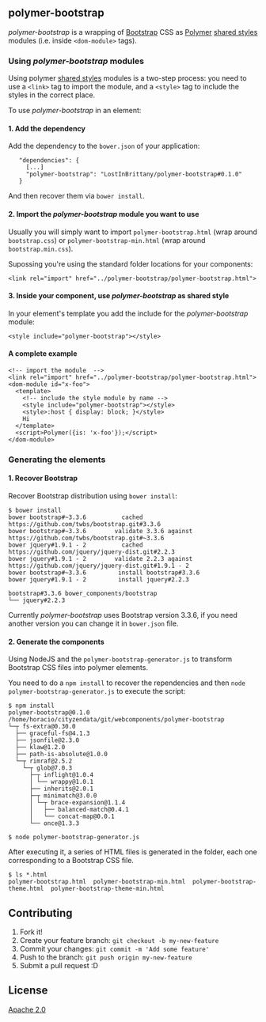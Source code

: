 ## polymer-bootstrap

*polymer-bootstrap* is a wrapping of [Bootstrap](http://getbootstrap.com/) CSS as [Polymer](https://www.polymer-project.org/) [shared styles](https://www.polymer-project.org/1.0/docs/devguide/styling.html#style-modules) modules (i.e. inside `<dom-module>` tags).

### Using *polymer-bootstrap* modules

Using  polymer [shared styles](https://www.polymer-project.org/1.0/docs/devguide/styling.html#style-modules) modules is a two-step process: you need to use a `<link>` tag to import the module, and a `<style>` tag to include the styles in the correct place.

To use *polymer-bootstrap* in an element:

#### 1. Add the dependency

Add the dependency to the `bower.json` of your application:

```
   "dependencies": {
     [...]
     "polymer-bootstrap": "LostInBrittany/polymer-bootstrap#0.1.0"
   }
``` 

And then recover them via `bower install`.


#### 2. Import the *polymer-bootstrap* module you want to use

Usually you will simply want to import `polymer-bootstrap.html` (wrap around `bootstrap.css`) or `polymer-bootstrap-min.html`
(wrap around `bootstrap.min.css`).

Supossing you're using the standard folder locations for your components:
 
```
<link rel="import" href="../polymer-bootstrap/polymer-bootstrap.html">
``` 

#### 3. Inside your component, use *polymer-bootstrap* as shared style

In your element's template you add the include for the *polymer-bootstrap* module:

```
<style include="polymer-bootstrap"></style>
```
 

#### A complete example

```
<!-- import the module  -->
<link rel="import" href="../polymer-bootstrap/polymer-bootstrap.html">
<dom-module id="x-foo">
  <template>
    <!-- include the style module by name -->
    <style include="polymer-bootstrap"></style>
    <style>:host { display: block; }</style>
    Hi
  </template>
  <script>Polymer({is: 'x-foo'});</script>
</dom-module>
```
 



### Generating the elements

#### 1. Recover Bootstrap 

Recover Bootstrap distribution using `bower install`:

```
$ bower install
bower bootstrap#~3.3.6          cached https://github.com/twbs/bootstrap.git#3.3.6
bower bootstrap#~3.3.6        validate 3.3.6 against https://github.com/twbs/bootstrap.git#~3.3.6
bower jquery#1.9.1 - 2          cached https://github.com/jquery/jquery-dist.git#2.2.3
bower jquery#1.9.1 - 2        validate 2.2.3 against https://github.com/jquery/jquery-dist.git#1.9.1 - 2
bower bootstrap#~3.3.6         install bootstrap#3.3.6
bower jquery#1.9.1 - 2         install jquery#2.2.3

bootstrap#3.3.6 bower_components/bootstrap
└── jquery#2.2.3
```

Currently *polymer-bootstrap* uses Bootstrap version 3.3.6, if you need another version you can change it in `bower.json` file.


#### 2. Generate the components

Using NodeJS and the `polymer-bootstrap-generator.js` to transform Bootstrap CSS files into polymer elements.

You need to do a `npm install` to recover the rependencies and then `node  polymer-bootstrap-generator.js` to execute the script:

```
$ npm install
polymer-bootstrap@0.1.0 /home/horacio/cityzendata/git/webcomponents/polymer-bootstrap
└─┬ fs-extra@0.30.0 
  ├── graceful-fs@4.1.3 
  ├── jsonfile@2.3.0 
  ├── klaw@1.2.0 
  ├── path-is-absolute@1.0.0 
  └─┬ rimraf@2.5.2 
    └─┬ glob@7.0.3 
      ├─┬ inflight@1.0.4 
      │ └── wrappy@1.0.1 
      ├── inherits@2.0.1 
      ├─┬ minimatch@3.0.0 
      │ └─┬ brace-expansion@1.1.4 
      │   ├── balanced-match@0.4.1 
      │   └── concat-map@0.0.1 
      └── once@1.3.3 

$ node polymer-bootstrap-generator.js
```

After executing it, a series of HTML files is generated in the folder, each one corresponding to a Bootstrap CSS file.

```
$ ls *.html
polymer-bootstrap.html  polymer-bootstrap-min.html  polymer-bootstrap-theme.html  polymer-bootstrap-theme-min.html
```


## Contributing

1. Fork it!
2. Create your feature branch: `git checkout -b my-new-feature`
3. Commit your changes: `git commit -m 'Add some feature'`
4. Push to the branch: `git push origin my-new-feature`
5. Submit a pull request :D

## License

[Apache 2.0](http://www.apache.org/licenses/LICENSE-2.0)
